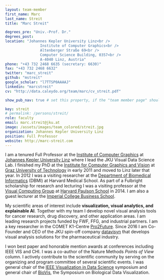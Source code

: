 ```yaml
---
layout: team-member
first_name: Marc
last_name: Streit
title: "Marc Streit"

degrees_pre: "Univ.-Prof. Dr."
degrees_post:
location: "Johannes Kepler University Linz<br />
                Institute of Computer Graphics<br />
                Altenberger Straße 69<br />
                Computer Science Building, 0357<br />
                A-4040 Linz, Austria"
phone: "+43 732 2468 6635 (secretary: 6630)"
fax: "+43 732 2468 6632"
twitter: "marc_streit"
github: "mstreit"
google_scholar: "l7TTSP0AAAAJ"
linkedin: "marcstreit"
cv: "http://data.caleydo.org/team/marc/cv_streit.pdf"

show_pub_nav: true # set this property, if the "team member page" should have a navigation for publications (i.e. if person has many publiations)

key: streit
# permalink: /persons/streit/
role: faculty
email: marc.streit@jku.at
image: /assets/images/team_colored/streit.jpg
organization: Johannes Kepler University Linz
position: Full Professor
website: http://marc-streit.com
---
```


<p>I am a tenured Full Professor at the <a href="http://www.cg.jku.at">Institute of Computer Graphics</a> at <a href="http://www.jku.at">Johannes Kepler University Linz</a> where I lead the JKU Visual Data Science Lab.
I finished my PhD at the <a href="http://www.icg.tugraz.at">Institute for Computer Graphics and Vision</a>
at <a href="http://www.tugraz.at">Graz University of Technology</a> in early 2011 and moved to Linz later
that year. In 2012 I was a visiting researcher at the <a href="https://dbmi.hms.harvard.edu/">Department of Biomedical Informatics</a> (DBMI) at Harvard Medical School. As part of a Fulbright scholarship for research and lecturing I was a visiting professor at the <a href="http://vcg.seas.harvard.edu">Visual Computing Group</a> at <a href="http://www.seas.harvard.edu">Harvard Paulson School</a> in 2014. I am also a guest lecturer at the <a href="https://www.imperial.ac.uk/business-school">Imperial College Business School</a>.</p>

<p>My scientific areas of interest include <b>visualization, visual analytics, and explainable AI</b>. Together with my team I develop novel visual analysis tools for cancer research, drug discovery, and other application areas. I am leading research projects funded by FWF, FFG, and industrial partners. I am a key researcher in the COMET K1-Centre <a href="http://pro2future.at">Pro2Future</a>. Since 2016 I am Co-Founder and CEO of the JKU spin-off company <a href="http://datavisyn.io">datavisyn</a> that develops visual analysis solutions for the pharmaceutical industry.</p>

<p>I won best paper and honorable mention awards at conferences including IEEE VIS and CHI. I was a co-author of the Nature Methods <i>Points of View</i> column. I actively contribute to the scientific community by serving on the organizing and program committee of several scientific events. I was general chair of the <a href="http://www.visualdatascience.org/">IEEE Visualization in Data Science</a> symposium and general chair of <a href="http://biovis.net">BioVis</a>, the Symposium on Biological Data Visualization.</p>

    
